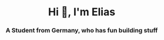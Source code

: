 <h1 align="center">Hi 👋, I'm Elias</h1>
<h3 align="center">A Student from Germany, who has fun building stuff</h3>
